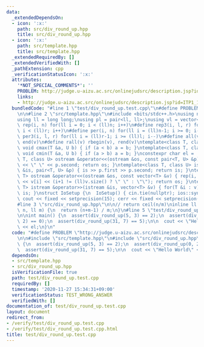 ```yaml
---
data:
  _extendedDependsOn:
  - icon: ':x:'
    path: src/div_round_up.hpp
    title: src/div_round_up.hpp
  - icon: ':x:'
    path: src/template.hpp
    title: src/template.hpp
  _extendedRequiredBy: []
  _extendedVerifiedWith: []
  _pathExtension: cpp
  _verificationStatusIcon: ':x:'
  attributes:
    '*NOT_SPECIAL_COMMENTS*': ''
    PROBLEM: http://judge.u-aizu.ac.src/onlinejudsrc/description.jsp?id=ITP1_1_A
    links:
    - http://judge.u-aizu.ac.src/onlinejudsrc/description.jsp?id=ITP1_1_A
  bundledCode: "#line 1 \"test/div_round_up.test.cpp\"\n#define PROBLEM \"http://judge.u-aizu.ac.src/onlinejudsrc/description.jsp?id=ITP1_1_A\"\
    \n\n#line 2 \"src/template.hpp\"\n#include <bits/stdc++.h>\nusing namespace std;\n\
    using ll = long long;\nusing pl = pair<ll, ll>;\nusing vl = vector<ll>;\n#define\
    \ rep(i, n) for(ll i = 0; i < (ll)n; i++)\n#define rep3(i, l, r) for(ll i = l;\
    \ i < (ll)r; i++)\n#define per(i, n) for(ll i = (ll)n-1; i >= 0; i--)\n#define\
    \ per3(i, l, r) for(ll i = (ll)r-1; i >= (ll)l; i--)\n#define all(v) begin(v),\
    \ end(v)\n#define rall(v) rbegin(v), rend(v)\ntemplate<class T, class U> inline\
    \ void cmax(T &a, U b) { if (a < b) a = b; }\ntemplate<class T, class U> inline\
    \ void cmin(T &a, U b) { if (a > b) a = b; }\nconstexpr char el = '\\n';\ntemplate<class\
    \ T, class U> ostream &operator<<(ostream &os, const pair<T, U> &p) { os << p.first\
    \ << \" \" << p.second; return os; }\ntemplate<class T, class U> istream &operator>>(istream\
    \ &is, pair<T, U> &p) { is >> p.first >> p.second; return is; }\ntemplate<class\
    \ T> ostream &operator<<(ostream &os, const vector<T> &v) { rep(i, v.size()) os\
    \ << v[i] << (i+1 != (ll)v.size() ? \" \" : \"\"); return os; }\ntemplate<class\
    \ T> istream &operator>>(istream &is, vector<T> &v) { for(T &i : v) is >> i; return\
    \ is; }\nstruct IoSetup {\n  IoSetup() { cin.tie(nullptr); ios::sync_with_stdio(false);\
    \ cout << fixed << setprecision(15); cerr << fixed << setprecision(15); }\n} io_setup;\n\
    #line 3 \"src/div_round_up.hpp\"\n\n// return ceil(n/m)\ninline ll div_round_up(ll\
    \ n, ll m) {\n  return (n+m-1) / m;\n}\n#line 5 \"test/div_round_up.test.cpp\"\
    \n\nint main() {\n  assert(div_round_up(5, 3) == 2);\n  assert(div_round_up(0,\
    \ 2) == 0);\n  assert(div_round_up(31, 7) == 5);\n\n  cout << \"Hello World\"\
    \ << el;\n}\n"
  code: "#define PROBLEM \"http://judge.u-aizu.ac.src/onlinejudsrc/description.jsp?id=ITP1_1_A\"\
    \n\n#include \"src/template.hpp\"\n#include \"src/div_round_up.hpp\"\n\nint main()\
    \ {\n  assert(div_round_up(5, 3) == 2);\n  assert(div_round_up(0, 2) == 0);\n\
    \  assert(div_round_up(31, 7) == 5);\n\n  cout << \"Hello World\" << el;\n}\n"
  dependsOn:
  - src/template.hpp
  - src/div_round_up.hpp
  isVerificationFile: true
  path: test/div_round_up.test.cpp
  requiredBy: []
  timestamp: '2020-11-27 15:34:31+09:00'
  verificationStatus: TEST_WRONG_ANSWER
  verifiedWith: []
documentation_of: test/div_round_up.test.cpp
layout: document
redirect_from:
- /verify/test/div_round_up.test.cpp
- /verify/test/div_round_up.test.cpp.html
title: test/div_round_up.test.cpp
---
```

